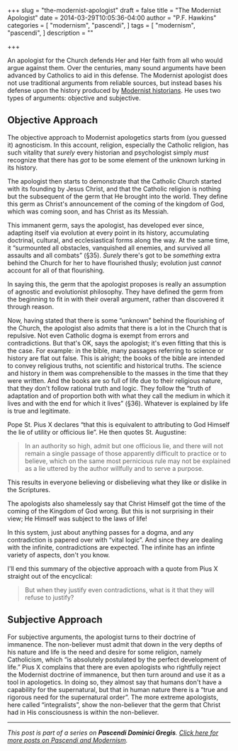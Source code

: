 +++
slug = "the-modernist-apologist"
draft = false
title = "The Modernist Apologist"
date = 2014-03-29T10:05:36-04:00
author = "P.F. Hawkins"
categories = [
  "modernism",
  "pascendi",
]
tags = [
  "modernism",
  "pascendi",
]
description = ""

+++

An apologist for the Church defends Her and Her faith from all who would argue against them. Over the centuries, many sound arguments have been advanced by Catholics to aid in this defense. The Modernist apologist does not use traditional arguments from reliable sources, but instead bases his defense upon the history produced by [Modernist historians](http://theoldevangelization.com/the-modernist-historian/). He uses two types of arguments: objective and subjective.

## Objective Approach

The objective approach to Modernist apologetics starts from (you guessed it) agnosticism. In this account, religion, especially the Catholic religion, has such vitality that *surely* every historian and psychologist simply *must* recognize that there has *got* to be some element of the unknown lurking in its history.

The apologist then starts to demonstrate that the Catholic Church started with its founding by Jesus Christ, and that the Catholic religion is nothing but the subsequent of the germ that He brought into the world. They define this germ as Christ's announcement of the coming of the kingdom of God, which was coming soon, and has Christ as its Messiah.

This immanent germ, says the apologist, has developed ever since, adapting itself via evolution at every point in its history, accumulating doctrinal, cultural, and ecclesiastical forms along the way. At the same time, it “surmounted all obstacles, vanquished all enemies, and survived all assaults and all combats” (§35). *Surely* there's got to be *something* extra behind the Church for her to have flourished thusly; evolution just *cannot* account for all of that flourishing.

In saying this, the germ that the apologist proposes is really an assumption of agnostic and evolutionist philosophy. They have defined the germ from the beginning to fit in with their overall argument, rather than discovered it through reason.

Now, having stated that there is some “unknown” behind the flourishing of the Church, the apologist also admits that there is a lot in the Church that is repulsive. Not even Catholic dogma is exempt from errors and contradictions. But that's OK, says the apologist; it's even fitting that this is the case. For example: in the bible, many passages referring to science or history are flat out false. This is alright; the books of the bible are intended to convey religious truths, not scientific and historical truths. The science and history in them was comprehensible to the masses in the time that they were written. And the books are so full of life due to their religious nature, that they don't follow rational truth and logic. They follow the “truth of adaptation and of proportion both with what they call the medium in which it lives and with the end for which it lives” (§36). Whatever is explained by life is true and legitimate.

Pope St. Pius X declares “that this is equivalent to attributing to God Himself the lie of utility or officious lie”. He then quotes St. Augustine:

> In an authority so high, admit but one officious lie, and there will not remain a single passage of those apparently difficult to practice or to believe, which on the same most pernicious rule may not be explained as a lie uttered by the author willfully and to serve a purpose.

This results in everyone believing or disbelieving what they like or dislike in the Scriptures.

The apologists also shamelessly say that Christ Himself got the time of the coming of the Kingdom of God wrong. But this is not surprising in their view; He Himself was subject to the laws of life!

In this system, just about anything passes for a dogma, and any contradiction is papered over with “vital logic”. And since they are dealing with the infinite, contradictions are expected. The infinite has an infinte variety of aspects, don't you know.

I'll end this summary of the objective approach with a quote from Pius X straight out of the encyclical:

> But when they justify even contradictions, what is it that they will refuse to justify?

## Subjective Approach

For subjective arguments, the apologist turns to their doctrine of immanence. The non-believer must admit that down in the very depths of his nature and life is the need and desire for some religion, namely Catholicism, which “is absolutely postulated by the perfect development of life.” Pius X complains that there are even apologists who rightfully reject the Modernist doctrine of immanence, but then turn around and use it as a tool in apologetics. In doing so, they almost say that humans don't have a capability for the supernatural, but that in human nature there is a “true and rigorous need for the supernatural order”. The more extreme apologists, here called “integralists”, show the non-believer that the germ that Christ had in His consciousness is within the non-believer.

*** 

*This post is part of a series on **Pascendi Dominici Gregis**. [Click here for more posts on Pascendi and Modernism](http://theoldevangelization.com/pascendi-series/).*